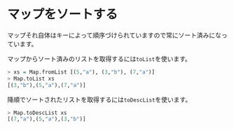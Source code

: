 マップをソートする
==================

マップそれ自体はキーによって順序づけられていますので常にソート済みになっています。

マップからソート済みのリストを取得するには`toList`を使います。

```haskell
> xs = Map.fromList [(5,"a"), (3,"b"), (7,"a")]
> Map.toList xs
[(3,"b"),(5,"a"),(7,"a")]
```

降順でソートされたリストを取得するには`toDescList`を使います。

```haskell
> Map.toDescList xs
[(7,"a"),(5,"a"),(3,"b")]
```
